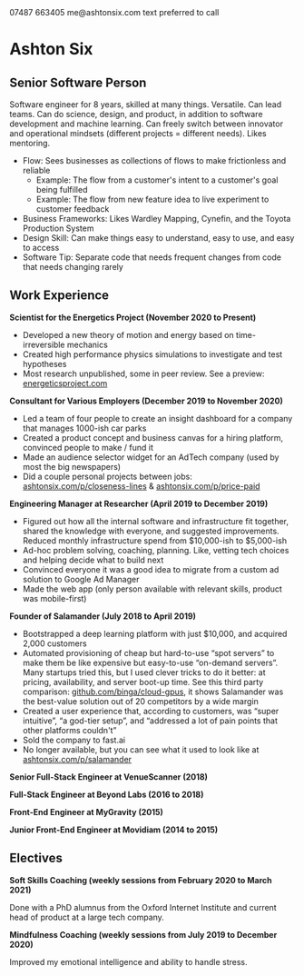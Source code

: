 <div class="contact">
  <span class="contact-phone">07487 663405</span>
  <span class="contact-email">me@ashtonsix.com</span>
  <span class="contact-note">text preferred to call</span>
</div>

# Ashton Six

## Senior Software Person

Software engineer for 8 years, skilled at many things. Versatile. Can lead
teams. Can do science, design, and product, in addition to software development
and machine learning. Can freely switch between innovator and operational
mindsets (different projects = different needs). Likes mentoring.

- Flow: Sees businesses as collections of flows to make frictionless and
  reliable
  - Example: The flow from a customer's intent to a customer's goal being
    fulfilled
  - Example: The flow from new feature idea to live experiment to customer
    feedback
- Business Frameworks: Likes Wardley Mapping, Cynefin, and the Toyota Production
  System
- Design Skill: Can make things easy to understand, easy to use, and easy to
  access
- Software Tip: Separate code that needs frequent changes from code that needs
  changing rarely

## Work Experience

**Scientist for the Energetics Project (November 2020 to Present)**

- Developed a new theory of motion and energy based on time-irreversible
  mechanics
- Created high performance physics simulations to investigate and test
  hypotheses
- Most research unpublished, some in peer review. See a preview:
  <a target="_blank" href="https://energeticsproject.com">energeticsproject.com</a>

**Consultant for Various Employers (December 2019 to November 2020)**

- Led a team of four people to create an insight dashboard for a company that
  manages 1000-ish car parks
- Created a product concept and business canvas for a hiring platform, convinced
  people to make / fund it
- Made an audience selector widget for an AdTech company (used by most the big
  newspapers)
- Did a couple personal projects between jobs:
  <a target="_blank" href="https://ashtonsix.com/p/closeness-lines">ashtonsix.com/p/closeness-lines</a>
  &
  <a target="_blank" href="https://ashtonsix.com/p/price-paid">ashtonsix.com/p/price-paid</a>

**Engineering Manager at Researcher (April 2019 to December 2019)**

- Figured out how all the internal software and infrastructure fit together,
  shared the knowledge with everyone, and suggested improvements. Reduced
  monthly infrastructure spend from $10,000-ish to $5,000-ish
- Ad-hoc problem solving, coaching, planning. Like, vetting tech choices and
  helping decide what to build next
- Convinced everyone it was a good idea to migrate from a custom ad solution to
  Google Ad Manager
- Made the web app (only person available with relevant skills, product was
  mobile-first)

**Founder of Salamander (July 2018 to April 2019)**

- Bootstrapped a deep learning platform with just \$10,000, and acquired 2,000
  customers
- Automated provisioning of cheap but hard-to-use “spot servers” to make them be
  like expensive but easy-to-use “on-demand servers”. Many startups tried this,
  but I used clever tricks to do it better: at pricing, availability, and server
  boot-up time. See this third party comparison:
  <a target="_blank" href="https://github.com/binga/cloud-gpus/tree/1d0cf84ee9d738ea4e967ac9090ab511dc0add44">github.com/binga/cloud-gpus</a>,
  it shows Salamander was the best-value solution out of 20 competitors by a
  wide margin
- Created a user experience that, according to customers, was “super intuitive”,
  “a god-tier setup”, and “addressed a lot of pain points that other platforms
  couldn't”
- Sold the company to fast.ai
- No longer available, but you can see what it used to look like at
  <a target="_blank" href="https://ashtonsix.com/p/salamander">ashtonsix.com/p/salamander</a>

**Senior Full-Stack Engineer at VenueScanner (2018)**

**Full-Stack Engineer at Beyond Labs (2016 to 2018)**

**Front-End Engineer at MyGravity (2015)**

**Junior Front-End Engineer at Movidiam (2014 to 2015)**

## Electives

**Soft Skills Coaching (weekly sessions from February 2020 to March 2021)**

Done with a PhD alumnus from the Oxford Internet Institute and current head of
product at a large tech company.

**Mindfulness Coaching (weekly sessions from July 2019 to December 2020)**

Improved my emotional intelligence and ability to handle stress.

